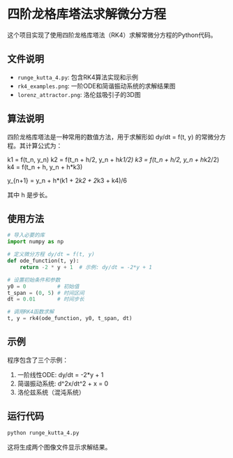 # 四阶龙格库塔法求解微分方程

这个项目实现了使用四阶龙格库塔法（RK4）求解常微分方程的Python代码。

## 文件说明

- `runge_kutta_4.py`: 包含RK4算法实现和示例
- `rk4_examples.png`: 一阶ODE和简谐振动系统的求解结果图
- `lorenz_attractor.png`: 洛伦兹吸引子的3D图

## 算法说明

四阶龙格库塔法是一种常用的数值方法，用于求解形如 dy/dt = f(t, y) 的常微分方程。其计算公式为：

k1 = f(t_n, y_n)
k2 = f(t_n + h/2, y_n + h*k1/2)
k3 = f(t_n + h/2, y_n + h*k2/2)
k4 = f(t_n + h, y_n + h*k3)

y_{n+1} = y_n + h*(k1 + 2*k2 + 2*k3 + k4)/6

其中 h 是步长。

## 使用方法

```python
# 导入必要的库
import numpy as np

# 定义微分方程 dy/dt = f(t, y)
def ode_function(t, y):
    return -2 * y + 1  # 示例: dy/dt = -2*y + 1

# 设置初始条件和参数
y0 = 0          # 初始值
t_span = (0, 5) # 时间区间
dt = 0.01       # 时间步长

# 调用RK4函数求解
t, y = rk4(ode_function, y0, t_span, dt)
```

## 示例

程序包含了三个示例：

1. 一阶线性ODE: dy/dt = -2*y + 1
2. 简谐振动系统: d^2x/dt^2 + x = 0
3. 洛伦兹系统（混沌系统）

## 运行代码

```bash
python runge_kutta_4.py
```

这将生成两个图像文件显示求解结果。
